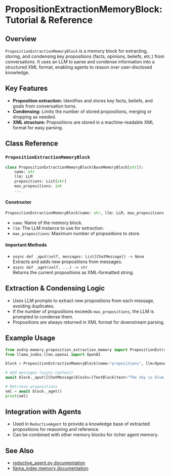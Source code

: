 # PropositionExtractionMemoryBlock: Tutorial & Reference

## Overview

`PropositionExtractionMemoryBlock` is a memory block for extracting, storing, and condensing key propositions (facts, opinions, beliefs, etc.) from conversations. It uses an LLM to parse and condense information into a structured XML format, enabling agents to reason over user-disclosed knowledge.

## Key Features
- **Proposition extraction:** Identifies and stores key facts, beliefs, and goals from conversation turns.
- **Condensing:** Limits the number of stored propositions, merging or dropping as needed.
- **XML structure:** Propositions are stored in a machine-readable XML format for easy parsing.

## Class Reference

### `PropositionExtractionMemoryBlock`
```python
class PropositionExtractionMemoryBlock(BaseMemoryBlock[str]):
    name: str
    llm: LLM
    propositions: List[str]
    max_propositions: int
    ...
```

#### Constructor
```python
PropositionExtractionMemoryBlock(name: str, llm: LLM, max_propositions: int = 50)
```
- `name`: Name of the memory block.
- `llm`: The LLM instance to use for extraction.
- `max_propositions`: Maximum number of propositions to store.

#### Important Methods
- `async def _aput(self, messages: List[ChatMessage]) -> None`  
  Extracts and adds new propositions from messages.
- `async def _aget(self, ...) -> str`  
  Returns the current propositions as XML-formatted string.

## Extraction & Condensing Logic
- Uses LLM prompts to extract new propositions from each message, avoiding duplicates.
- If the number of propositions exceeds `max_propositions`, the LLM is prompted to condense them.
- Propositions are always returned in XML format for downstream parsing.

## Example Usage
```python
from asdrp.memory.proposition_extraction_memory import PropositionExtractionMemoryBlock
from llama_index.llms.openai import OpenAI

block = PropositionExtractionMemoryBlock(name="propositions", llm=OpenAI(model="gpt-4.1-mini"), max_propositions=10)

# Add messages (async context)
await block._aput([ChatMessage(blocks=[TextBlock(text="The sky is blue.")], additional_kwargs={})])

# Retrieve propositions
xml = await block._aget()
print(xml)
```

## Integration with Agents
- Used in `ReductiveAgent` to provide a knowledge base of extracted propositions for reasoning and reference.
- Can be combined with other memory blocks for richer agent memory.

## See Also
- [reductive_agent.py documentation](./reductive_agent.md)
- [llama_index memory documentation](https://docs.llamaindex.ai/en/stable/module_guides/memory/) 